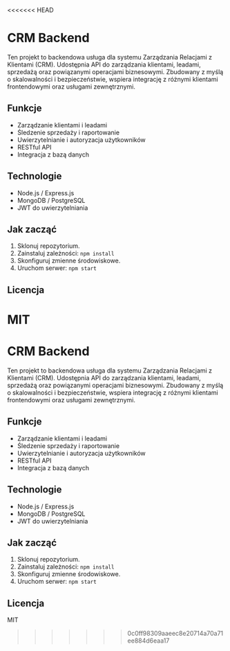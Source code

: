 <<<<<<< HEAD
# CRM Backend

Ten projekt to backendowa usługa dla systemu Zarządzania Relacjami z Klientami (CRM). Udostępnia API do zarządzania klientami, leadami, sprzedażą oraz powiązanymi operacjami biznesowymi. Zbudowany z myślą o skalowalności i bezpieczeństwie, wspiera integrację z różnymi klientami frontendowymi oraz usługami zewnętrznymi.

## Funkcje

- Zarządzanie klientami i leadami
- Śledzenie sprzedaży i raportowanie
- Uwierzytelnianie i autoryzacja użytkowników
- RESTful API
- Integracja z bazą danych

## Technologie

- Node.js / Express.js
- MongoDB / PostgreSQL
- JWT do uwierzytelniania

## Jak zacząć

1. Sklonuj repozytorium.
2. Zainstaluj zależności: `npm install`
3. Skonfiguruj zmienne środowiskowe.
4. Uruchom serwer: `npm start`

## Licencja

MIT
=======
# CRM Backend

Ten projekt to backendowa usługa dla systemu Zarządzania Relacjami z Klientami (CRM). Udostępnia API do zarządzania klientami, leadami, sprzedażą oraz powiązanymi operacjami biznesowymi. Zbudowany z myślą o skalowalności i bezpieczeństwie, wspiera integrację z różnymi klientami frontendowymi oraz usługami zewnętrznymi.

## Funkcje

- Zarządzanie klientami i leadami
- Śledzenie sprzedaży i raportowanie
- Uwierzytelnianie i autoryzacja użytkowników
- RESTful API
- Integracja z bazą danych

## Technologie

- Node.js / Express.js
- MongoDB / PostgreSQL
- JWT do uwierzytelniania

## Jak zacząć

1. Sklonuj repozytorium.
2. Zainstaluj zależności: `npm install`
3. Skonfiguruj zmienne środowiskowe.
4. Uruchom serwer: `npm start`

## Licencja

MIT
>>>>>>> 0c0ff98309aaeec8e20714a70a71ee884d6eaa17
